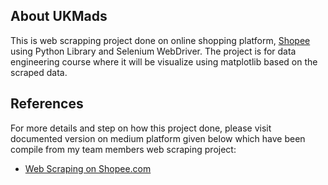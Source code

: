 ## About UKMads

This is web scrapping project done on online shopping platform, [Shopee](https://shopee.com.my/) using Python Library and Selenium WebDriver. The project is for data engineering course where it will be visualize using matplotlib based on the scraped data.

## References

For more details and step on how this project done, please visit documented version on medium platform given below which have been compile from my team members web scraping project:

- [Web Scraping on Shopee.com](https://medium.com/p/6180979eff78)
